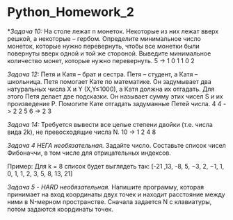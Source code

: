 # Python_Homework_2

**Задача 10:*
На столе лежат n монеток. Некоторые из них лежат вверх
решкой, а некоторые – гербом. Определите минимальное число
монеток, которые нужно перевернуть, чтобы все монетки были
повернуты вверх одной и той же стороной. Выведите минимальное
количество монет, которые нужно перевернуть.
5 -> 1 0 1 1 0
2


*Задача 12:* 
Петя и Катя – брат и сестра. Петя – студент, а Катя –
школьница. Петя помогает Кате по математике. Он задумывает два
натуральных числа X и Y (X,Y≤1000), а Катя должна их отгадать. Для
этого Петя делает две подсказки. Он называет сумму этих чисел S и их
произведение P. Помогите Кате отгадать задуманные Петей числа.
4 4 -> 2 2
5 6 -> 2 3


*Задача 14:* 
Требуется вывести все целые степени двойки (т.е. числа
вида 2k), не превосходящие числа N.
10 -> 1 2 4 8


*Задача 4 НЕГА необязательная.*
Задайте число. Составьте список чисел Фибоначчи, в том числе для отрицательных индексов.

Пример:
Для k = 8 список будет выглядеть так: 
[-21 ,13, -8, 5, −3, 2, −1, 1, 0, 1, 1, 2, 3, 5, 8, 13, 21]


*Задача 5 - HARD необязательная.*
Напишите программу, которая принимает на вход координаты двух точек 
и находит расстояние между ними в N-мерном пространстве. 
Сначала задается N с клавиатуры, потом задаются координаты точек.
